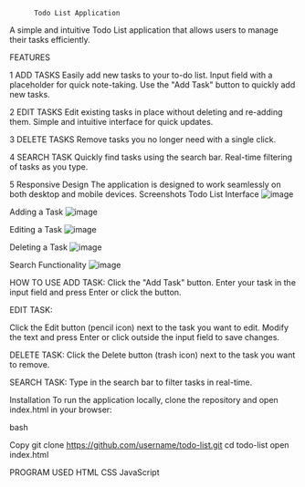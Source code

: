           Todo List Application
  A simple and intuitive Todo List application that allows users to manage their tasks efficiently.


  FEATURES
  
1  ADD TASKS
     Easily add new tasks to your to-do list.
     Input field with a placeholder for quick note-taking.
     Use the "Add Task" button to quickly add new tasks.

2 EDIT TASKS
    Edit existing tasks in place without deleting and re-adding them.
    Simple and intuitive interface for quick updates.
    
3 DELETE TASKS 
    Remove tasks you no longer need with a single click.
    
4 SEARCH TASK 
    Quickly find tasks using the search bar.
    Real-time filtering of tasks as you type.
    
5 Responsive Design
  The application is designed to work seamlessly on both desktop and mobile devices.
  Screenshots
  Todo List Interface
![image](https://github.com/user-attachments/assets/3265080a-4324-4c13-a701-b874f46f6906)


Adding a Task
![image](https://github.com/user-attachments/assets/7b90ec24-cfb0-4f98-8444-6efe930b1b2d)


Editing a Task
![image](https://github.com/user-attachments/assets/d73cd312-66ab-4ac0-8ea1-42d0c5d4311b)


Deleting a Task
![image](https://github.com/user-attachments/assets/f8dabc39-1c0f-4f1f-b427-99bedc62d0ec)


Search Functionality
![image](https://github.com/user-attachments/assets/116409f5-dbc4-43df-83b0-87b16fc40bde)


HOW TO USE 
  ADD TASK:
Click the "Add Task" button.
Enter your task in the input field and press Enter or click the button.

EDIT TASK:

Click the Edit button (pencil icon) next to the task you want to edit.
Modify the text and press Enter or click outside the input field to save changes.

DELETE TASK:
Click the Delete button (trash icon) next to the task you want to remove.

SEARCH TASK:
Type in the search bar to filter tasks in real-time.

Installation
To run the application locally, clone the repository and open index.html in your browser:

bash

Copy
git clone https://github.com/username/todo-list.git
cd todo-list
open index.html


 PROGRAM USED 
   HTML
   CSS
   JavaScript
